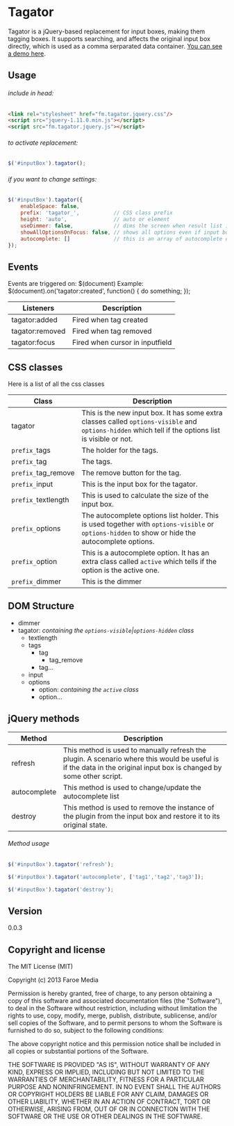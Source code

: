 Tagator
==========
Tagator is a jQuery-based replacement for input boxes, making them tagging boxes. It supports searching, and affects the original input box directly, which is used as a comma serparated data container.
[You can see a demo here](http://opensource.faroemedia.com/tagator).


Usage
-----
###### include in head:
```html
<link rel="stylesheet" href="fm.tagator.jquery.css"/>
<script src="jquery-1.11.0.min.js"></script>
<script src="fm.tagator.jquery.js"></script>
```

###### to activate replacement:
```javascript
$('#inputBox').tagator();
```

###### if you want to change settings:
```javascript
$('#inputBox').tagator({
    enableSpace: false,
    prefix: 'tagator_',           // CSS class prefix
    height: 'auto',               // auto or element
    useDimmer: false,             // dims the screen when result list is visible
    showAllOptionsOnFocus: false, // shows all options even if input box is empty
    autocomplete: []              // this is an array of autocomplete options
});
```
Events
------
Events are triggered on: $(document)
Example: $(document).on('tagator:created', function() {
    do something;
});

Listeners         | Description
----------------  | ------------------------
tagator:added     | Fired when tag created
tagator:removed   | Fired when tag removed
tagator:focus     | Fired when cursor in inputfield


CSS classes
-----------
Here is a list of all the css classes

Class                         | Description
----------------------------- | ------------------------------------------------------------------------------
tagator                       | This is the new input box. It has some extra classes called `options-visible` and `options-hidden` which tell if the options list is visible or not.
`prefix_`tags                 | The holder for the tags.
`prefix_`tag                  | The tags.
`prefix_`tag_remove           | The remove button for the tag.
`prefix_`input                | This is the input box for the tagator.
`prefix_`textlength           | This is used to calculate the size of the input box.
`prefix_`options              | The autocomplete options list holder. This is used together with `options-visible` or `options-hidden` to show or hide the autocomplete options.
`prefix_`option               | This is a autocomplete option. It has an extra class called `active` which tells if the option is the active one.
`prefix_`dimmer               | This is the dimmer


DOM Structure
-------------
* dimmer
* tagator: *containing the `options-visible`|`options-hidden` class*
    * textlength
    * tags
        * tag
            * tag_remove
        * tag...
    * input
    * options
        * option: *containing the `active` class*
        * option...


jQuery methods
--------------
Method             | Description
------------------ | -----------
refresh            | This method is used to manually refresh the plugin. A scenario where this would be useful is if the data in the original input box is changed by some other script.
autocomplete       | This method is used to change/update the autocomplete list
destroy            | This method is used to remove the instance of the plugin from the input box and restore it to its original state.


###### Method usage
```javascript
$('#inputBox').tagator('refresh');
```
```javascript
$('#inputBox').tagator('autocomplete', ['tag1','tag2','tag3']);
```
```javascript
$('#inputBox').tagator('destroy');
```

Version
-------

0.0.3


Copyright and license
---------------------
The MIT License (MIT)

Copyright (c) 2013 Faroe Media

Permission is hereby granted, free of charge, to any person obtaining a copy of
this software and associated documentation files (the "Software"), to deal in
the Software without restriction, including without limitation the rights to
use, copy, modify, merge, publish, distribute, sublicense, and/or sell copies of
the Software, and to permit persons to whom the Software is furnished to do so,
subject to the following conditions:

The above copyright notice and this permission notice shall be included in all
copies or substantial portions of the Software.

THE SOFTWARE IS PROVIDED "AS IS", WITHOUT WARRANTY OF ANY KIND, EXPRESS OR
IMPLIED, INCLUDING BUT NOT LIMITED TO THE WARRANTIES OF MERCHANTABILITY, FITNESS
FOR A PARTICULAR PURPOSE AND NONINFRINGEMENT. IN NO EVENT SHALL THE AUTHORS OR
COPYRIGHT HOLDERS BE LIABLE FOR ANY CLAIM, DAMAGES OR OTHER LIABILITY, WHETHER
IN AN ACTION OF CONTRACT, TORT OR OTHERWISE, ARISING FROM, OUT OF OR IN
CONNECTION WITH THE SOFTWARE OR THE USE OR OTHER DEALINGS IN THE SOFTWARE.
